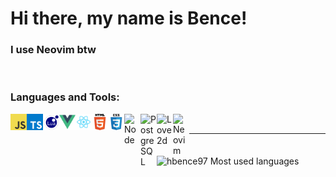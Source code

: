 # Hi there, my name is Bence!


### I use Neovim btw

<br>

### Languages and Tools:

<img align="left" alt="JavaScript" width="26px" src="https://raw.githubusercontent.com/github/explore/80688e429a7d4ef2fca1e82350fe8e3517d3494d/topics/javascript/javascript.png" />
<img align="left" alt="TypeScript" width="26px" src="https://raw.githubusercontent.com/github/explore/80688e429a7d4ef2fca1e82350fe8e3517d3494d/topics/typescript/typescript.png" />
<img align="left" alt="Lua" width="26px" src="https://raw.githubusercontent.com/github/explore/80688e429a7d4ef2fca1e82350fe8e3517d3494d/topics/lua/lua.png" />
<img align="left" alt="Vue" width="26px" src="https://raw.githubusercontent.com/github/explore/80688e429a7d4ef2fca1e82350fe8e3517d3494d/topics/vue/vue.png" />
<img align="left" alt="React" width="26px" src="https://raw.githubusercontent.com/github/explore/80688e429a7d4ef2fca1e82350fe8e3517d3494d/topics/react/react.png" />
<img align="left" alt="HTML5" width="26px" src="https://raw.githubusercontent.com/github/explore/80688e429a7d4ef2fca1e82350fe8e3517d3494d/topics/html/html.png" />
<img align="left" alt="CSS3" width="26px" src="https://raw.githubusercontent.com/github/explore/80688e429a7d4ef2fca1e82350fe8e3517d3494d/topics/css/css.png" />
<img align="left" alt="Node" width="26px" src="https://avatars.githubusercontent.com/u/9950313?s=48&v=4" />
<img align="left" alt="PostgreSQL" width="26px" src="https://avatars.githubusercontent.com/u/1371956?s=48&v=4" />
<img align="left" alt="Love2d" width="26px" src="https://avatars.githubusercontent.com/u/283107?s=200&v=4" />
<img align="left" alt="Neovim" width="26px" src="https://avatars.githubusercontent.com/u/6471485?s=48&v=4" />

<br>

---

<img align="left" alt="hbence97 Most used languages" src="https://github-readme-stats.vercel.app/api/top-langs/?username=hbence97" />
